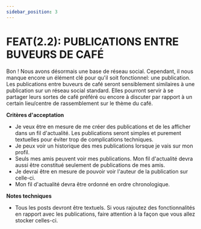 ```yaml
---
sidebar_position: 3
---
```


# FEAT(2.2): PUBLICATIONS ENTRE BUVEURS DE CAFÉ

Bon ! Nous avons désormais une base de réseau social. Cependant, il nous manque encore un élément clé pour qu'il soit fonctionnel: une publication. Les publications entre buveurs de café seront sensiblement similaires à une publication sur un réseau social standard. Elles pourront servir à se partager leurs sortes de café préféré ou encore à discuter par rapport à un certain lieu/centre de rassemblement sur le thème du café.

**Critères d'acceptation**

- Je veux être en mesure de me créer des publications et de les afficher dans un fil d'actualité. Les publications seront simples et purement textuelles pour éviter trop de complications techniques.
- Je peux voir un historique des mes publications lorsque je vais sur mon profil.
- Seuls mes amis peuvent voir mes publications. Mon fil d'actualité devra aussi être constitué seulement de publications de mes amis.
- Je devrai être en mesure de pouvoir voir l'auteur de la publication sur celle-ci.
- Mon fil d'actualité devra être ordonné en ordre chronologique.

**Notes techniques**

- Tous les posts devront être textuels. Si vous rajoutez des fonctionnalités en rapport avec les publications, faire attention à la façon que vous allez stocker celles-ci.
